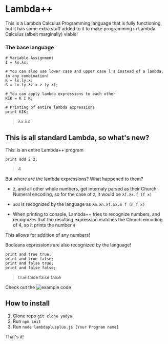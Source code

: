 # Lambda++

This is a Lambda Calculus Programming language that is fully functioning, but it has some extra stuff added to it to make programming in Lambda Calculus (albeit marginally) viable!

### The base language

```
# Variable Assignment
I = λx.λx;

# You can also use lower case and upper case l's instead of a lambda, in any combination!
K = lx.ly.x;
S = Lx.ly.λz.x z (y z);

# You can apply lambda expressions to each other
KIK = K I K;

# Printing of entire lambda expressions
print KIK;
```

> λx.λx

## This is all standard Lambda, so what's new?

This: is an entire Lambda++ program

```
print add 2 2;
```

> 4

But where are the lambda expressions? What happened to them?

- `2`, and all other whole numbers, get internaly parsed as their Church Numeral encoding, so for the case of `2`, it would be `λf.λx.f (f x)`

- `add` is recognized by the language as `λm.λn.λf.λx.m f (n f x)`

- When printing to console, Lambda++ tries to recognize numbers, and recognizes that the resulting expression matches the Church encoding of 4, so it prints the number `4`

This allows for addition of any numbers!

Booleans expressions are also recognized by the language!

```
print and true true;
print and true false;
print and false true;
print and false false;
```

> true
> false
> false
> false

Check out the ![example code]()

## How to install

1. Clone repo `git clone yadya`
2. Run `npm init`
3. Run `node lambdaplusplus.js [Your Program name]`

That's it!
